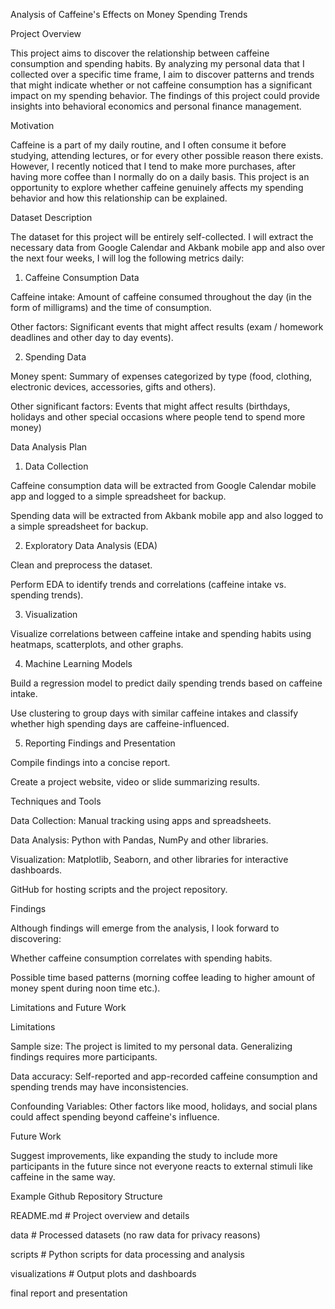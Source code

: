 Analysis of Caffeine's Effects on Money Spending Trends


Project Overview


This project aims to discover the relationship between caffeine consumption and spending habits. By analyzing my personal data that I collected over a specific time frame, I aim to discover patterns and trends that might indicate whether or not caffeine consumption has a significant impact on my spending behavior. The findings of this project could provide insights into behavioral economics and personal finance management.


Motivation


Caffeine is a part of my daily routine, and I often consume it before studying, attending lectures, or for every other possible reason there exists. However, I recently noticed that I tend to make more purchases, after having more coffee than I normally do on a daily basis. This project is an opportunity to explore whether caffeine genuinely affects my spending behavior and how this relationship can be explained.


Dataset Description


The dataset for this project will be entirely self-collected. I will extract the necessary data from Google Calendar and Akbank mobile app and also over the next four weeks, I will log the following metrics daily:

1. Caffeine Consumption Data

Caffeine intake: Amount of caffeine consumed throughout the day (in the form of milligrams) and the time of consumption.

Other factors: Significant events that might affect results (exam / homework deadlines and other day to day events).

2. Spending Data

Money spent: Summary of expenses categorized by type (food, clothing, electronic devices, accessories, gifts and others).

Other significant factors: Events that might affect results (birthdays, holidays and other special occasions where people tend to spend more money)


Data Analysis Plan


1. Data Collection

Caffeine consumption data will be extracted from Google Calendar mobile app and logged to a simple spreadsheet for backup.

Spending data will be extracted from Akbank mobile app and also logged to a simple spreadsheet for backup.

2. Exploratory Data Analysis (EDA)

Clean and preprocess the dataset.

Perform EDA to identify trends and correlations (caffeine intake vs. spending trends).

3. Visualization

Visualize correlations between caffeine intake and spending habits using heatmaps, scatterplots, and other graphs.

4. Machine Learning Models

Build a regression model to predict daily spending trends based on caffeine intake.

Use clustering to group days with similar caffeine intakes and classify whether high spending days are caffeine-influenced.

5. Reporting Findings and Presentation

Compile findings into a concise report.

Create a project website, video or slide summarizing results.


Techniques and Tools


Data Collection: Manual tracking using apps and spreadsheets.

Data Analysis: Python with Pandas, NumPy and other libraries.

Visualization: Matplotlib, Seaborn, and other libraries for interactive dashboards.

GitHub for hosting scripts and the project repository.


Findings


Although findings will emerge from the analysis, I look forward to discovering:

Whether caffeine consumption correlates with spending habits.

Possible time based patterns (morning coffee leading to higher amount of money spent during noon time etc.).


Limitations and Future Work


Limitations


Sample size: The project is limited to my personal data. Generalizing findings requires more participants.

Data accuracy: Self-reported and app-recorded caffeine consumption and spending trends may have inconsistencies.

Confounding Variables: Other factors like mood, holidays, and social plans could affect spending beyond caffeine's influence.


Future Work


Suggest improvements, like expanding the study  to include more participants in the future since not everyone reacts to external stimuli like caffeine in the same way.


Example Github Repository Structure

README.md          # Project overview and details

data              # Processed datasets (no raw data for privacy reasons)

scripts           # Python scripts for data processing and analysis

visualizations    # Output plots and dashboards

final report and presentation





